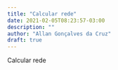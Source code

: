 ```yaml
---
title: "Calcular rede"
date: 2021-02-05T08:23:57-03:00
description: ""
author: "Allan Gonçalves da Cruz"
draft: true
---
```


Calcular rede